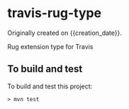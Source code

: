 travis-rug-type
===========================

Originally created on {{creation_date}}.

Rug extension type for Travis

To build and test
--------------

To build and test this project:

```shell
> mvn test
```
